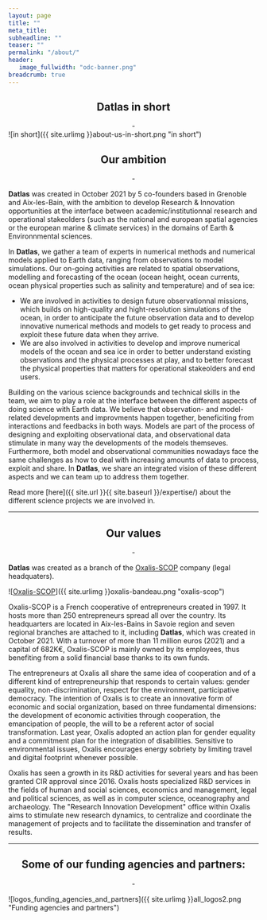 ```yaml
---
layout: page
title: ""
meta_title: 
subheadline: ""
teaser: ""
permalink: "/about/"
header:
   image_fullwidth: "odc-banner.png"
breadcrumb: true
---
```


## <center> Datlas in short </center>
 <center> - </center>
![in short]({{ site.urlimg }}about-us-in-short.png "in short")

## <center> Our ambition </center>
 <center> - </center>

 __Datlas__ was created in October 2021 by 5 co-founders based in Grenoble and Aix-les-Bain, with the ambition to develop Research & Innovation opportunities at the interface between academic/institutionnal research  and operational stakeolders (such as the national and european spatial agencies or the european marine & climate services) in the domains of Earth & Environnmental sciences.

In __Datlas__, we gather a team of experts in numerical methods and numerical models applied to Earth data, ranging from observations to model simulations.  Our on-going activities  are related to spatial observations, modelling and forecasting of the ocean (ocean height, ocean currents, ocean physical properties such as salinity and temperature) and of sea ice:
* We are involved in activities to design future observationnal missions, which builds on high-quality and hight-resolution simulations of the ocean, in order to anticipate the future observation data and to develop innovative numerical methods and models to get ready to process and exploit these future data when they arrive. 
* We are also involved in activities to develop and improve numerical models of the ocean and sea ice in order to better understand existing observations and the physical processes at play, and to better forecast the physical properties that matters for operational stakeolders and end users. 

Building on the various science backgrounds and technical skills in the team, we aim to play a role at the interface between the different aspects of doing science with Earth data. We believe that observation- and model-related developments and improvments happen together, beneficiting from interactions and  feedbacks in both ways. Models are part of the process of designing and exploiting observational data, and observational data stimulate in many way the developments of the models themseves. Furthermore, both model and observational communities nowadays face  the same challenges as how to deal with increasing amounts of data to process, exploit and share.  In __Datlas__, we share an integrated vision of these different aspects and we can team up to address them together.



Read more [here]({{ site.url }}{{ site.baseurl }}/expertise/) about the different science projects we are involved in.


---
## <center> Our values</center>
<center>-</center>

 __Datlas__ was created as a branch of the [Oxalis-SCOP](https://www.oxalis-scop.fr/) company (legal headquaters).

![[Oxalis-SCOP](https://www.oxalis-scop.fr/)]({{ site.urlimg }}oxalis-bandeau.png "oxalis-scop")

 Oxalis-SCOP is a French cooperative of entrepreneurs created in 1997. It hosts more than 250 entrepreneurs spread all over the country. Its headquarters are located in Aix-les-Bains in Savoie region and seven regional branches are attached to it, including __Datlas__, which was created in October 2021. With a turnover of more than 11 million euros (2021) and a capital of 682K€, Oxalis-SCOP  is mainly owned by its employees, thus benefiting from a solid financial base thanks to its own funds. 
 
 The entrepreneurs at Oxalis all share the same idea of cooperation and of a different kind of entrepreneurship that responds to certain values: gender equality, non-discrimination, respect for the environment, participative democracy. The intention of Oxalis is to create an innovative form of economic and social organization, based on three fundamental dimensions: the development of economic activities through cooperation, the emancipation of people, the will to be a referent actor of social transformation. Last year, Oxalis adopted an action plan for gender equality and a commitment plan for the integration of disabilities. Sensitive to environmental issues, Oxalis encourages energy sobriety by limiting travel and digital footprint whenever possible. 
 
 Oxalis has seen a growth in its R&D activities for several years and has been granted CIR approval since 2016. Oxalis hosts specialized R&D services in the fields of human and social sciences, economics and management, legal and political sciences, as well as in computer science, oceanography and archaeology. The "Research Innovation Development" office within Oxalis aims  to stimulate new research dynamics, to centralize and coordinate the management of projects and to facilitate the dissemination and transfer of results.



---
## <center> Some of our funding agencies and partners:</center>
<center> - </center>

![logos_funding_agencies_and_partners]({{ site.urlimg }}all_logos2.png "Funding agencies and partners")



